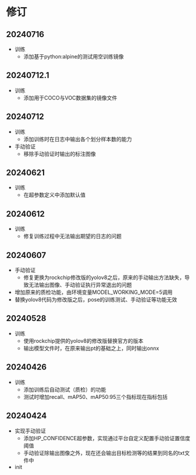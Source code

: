 # 修订

## 20240716

- 训练
  - 添加基于python:alpine的测试用空训练镜像

## 20240712.1

- 训练
  - 添加用于COCO与VOC数据集的镜像文件

## 20240712

- 训练
  - 添加训练时在日志中输出各个划分样本数的能力
- 手动验证
  - 移除手动验证时输出的标注图像

## 20240621

- 训练
  - 在超参数定义中添加默认值

## 20240612

- 训练
  - 修复训练过程中无法输出期望的日志的问题

## 20240607

- 手动验证
  - 修复更换为rockchip修改版的yolov8之后，原来的手动输出方法缺失，导致无法输出图像、手动验证执行异常退出的问题
- 增加原来的质检功能，由环境变量MODEL_WORKING_MODE=5调用
- 替换yolov8代码为修改版之后，pose的训练测试、手动验证等功能无效

## 20240528

- 训练
  - 使用rockchip提供的yolov8的修改版替换官方的版本
  - 输出模型文件时，在原来输出pt的基础之上，同时输出onnx

## 20240426

- 训练
  - 添加训练后自动测试（质检）的功能
  - 测试时增加recall、mAP50、mAP50:95三个指标现在指标包括

## 20240424

- 实现手动验证
  - 添加HP_CONFIDENCE超参数，实现通过平台自定义配置手动验证置信度阈值
  - 手动验证除输出图像之外，现在还会输出目标检测等的结果到同名的txt文件中
- init
